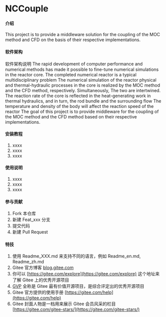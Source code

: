 # NCCouple

#### 介绍
This project is to provide a middleware solution for the coupling of the MOC method and CFD on the basis of their respective implementations.

#### 软件架构
软件架构说明
The rapid development of computer performance and numerical methods has made it possible to fine-tune numerical simulations in the reactor core.
The completed numerical reactor is a typical multidisciplinary problem
The numerical simulation of the reactor physical and thermal-hydraulic processes in the core is realized by the MOC method and the CFD method, respectively. Simultaneously,
The two are intertwined. The reaction rate of the core is reflected in the heat-generating work in thermal hydraulics, and in turn, the rod bundle and the surrounding flow
The temperature and density of the body will affect the reaction speed of the reactor
The goal of this project is to provide middleware for the coupling of the MOC method and the CFD method based on their respective implementations.

#### 安装教程

1.  xxxx
2.  xxxx
3.  xxxx

#### 使用说明

1.  xxxx
2.  xxxx
3.  xxxx

#### 参与贡献

1.  Fork 本仓库
2.  新建 Feat_xxx 分支
3.  提交代码
4.  新建 Pull Request


#### 特技

1.  使用 Readme\_XXX.md 来支持不同的语言，例如 Readme\_en.md, Readme\_zh.md
2.  Gitee 官方博客 [blog.gitee.com](https://blog.gitee.com)
3.  你可以 [https://gitee.com/explore](https://gitee.com/explore) 这个地址来了解 Gitee 上的优秀开源项目
4.  [GVP](https://gitee.com/gvp) 全称是 Gitee 最有价值开源项目，是综合评定出的优秀开源项目
5.  Gitee 官方提供的使用手册 [https://gitee.com/help](https://gitee.com/help)
6.  Gitee 封面人物是一档用来展示 Gitee 会员风采的栏目 [https://gitee.com/gitee-stars/](https://gitee.com/gitee-stars/)
